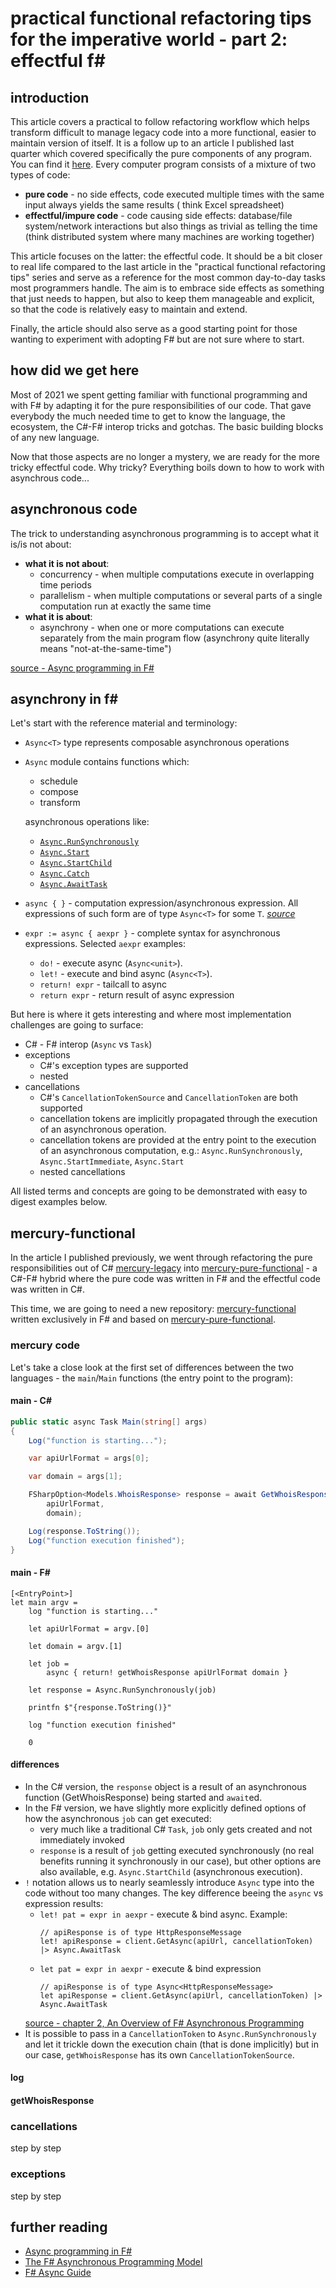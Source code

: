 # practical functional refactoring tips for the imperative world - part 2: effectful f#

## introduction

This article covers a practical to follow refactoring workflow which helps transform difficult to manage legacy code
into a more functional, easier to maintain version of itself. It is a follow up to an article I published last quarter
which covered specifically the pure components of any program. You can find
it [here](https://github.com/PiotrJustyna/articles/blob/main/refactoring-tips/index.md). Every computer program consists
of a mixture of two types of code:

* **pure code** - no side effects, code executed multiple times with the same input always yields the same results (
  think Excel spreadsheet)
* **effectful/impure code** - code causing side effects: database/file system/network interactions but also things as
  trivial as telling the time (think distributed system where many machines are working together)

This article focuses on the latter: the effectful code. It should be a bit closer to real life compared to the last
article in the "practical functional refactoring tips" series and serve as a reference for the most common day-to-day
tasks most programmers handle. The aim is to embrace side effects as something that just needs to happen, but also to
keep them manageable and explicit, so that the code is relatively easy to maintain and extend.

Finally, the article should also serve as a good starting point for those wanting to experiment with adopting F# but are
not sure where to start.

## how did we get here

Most of 2021 we spent getting familiar with functional programming and with F# by adapting it for the pure
responsibilities of our code. That gave everybody the much needed time to get to know the language, the ecosystem, the
C#-F# interop tricks and gotchas. The basic building blocks of any new language.

Now that those aspects are no longer a mystery, we are ready for the more tricky effectful code. Why tricky? Everything
boils down to how to work with asynchrous code...

## asynchronous code

The trick to understanding asynchronous programming is to accept what it is/is not about:

* **what it is not about**:
    * concurrency - when multiple computations execute in overlapping time periods
    * parallelism - when multiple computations or several parts of a single computation run at exactly the same time
* **what it is about**:
    * asynchrony - when one or more computations can execute separately from the main program flow (asynchrony quite
      literally means "not-at-the-same-time")

[source - Async programming in F#](https://docs.microsoft.com/en-us/dotnet/fsharp/tutorials/async#asynchrony-defined)

## asynchrony in f#

Let's start with the reference material and terminology:

* `Async<T>` type represents composable asynchronous operations
* `Async` module contains functions which:
    * schedule
    * compose
    * transform

  asynchronous operations like:

    * [`Async.RunSynchronously`](https://docs.microsoft.com/en-us/dotnet/fsharp/tutorials/async#asyncrunsynchronously)
    * [`Async.Start`](https://docs.microsoft.com/en-us/dotnet/fsharp/tutorials/async#asyncstart)
    * [`Async.StartChild`](https://docs.microsoft.com/en-us/dotnet/fsharp/tutorials/async#asyncstartchild)
    * [`Async.Catch`](https://docs.microsoft.com/en-us/dotnet/fsharp/tutorials/async#asynccatch)
    * [`Async.AwaitTask`](https://docs.microsoft.com/en-us/dotnet/fsharp/tutorials/async#asyncawaittask)

* `async { }` - computation expression/asynchronous expression. All expressions of such form are of type `Async<T>` for
  some `T`. [*source*](https://www.microsoft.com/en-us/research/wp-content/uploads/2016/02/async-padl-revised-v2.pdf)
* `expr := async { aexpr }` - complete syntax for asynchronous expressions. Selected `aexpr` examples:
    * `do!` - execute async (`Async<unit>`).
    * `let!` - execute and bind async (`Async<T>`).
    * `return! expr` - tailcall to async
    * `return expr` - return result of async expression

But here is where it gets interesting and where most implementation challenges are going to surface:

* C# - F# interop (`Async` vs `Task`)
* exceptions
    * C#'s exception types are supported
    * nested
* cancellations
    * C#'s `CancellationTokenSource` and `CancellationToken` are both supported
    * cancellation tokens are implicitly propagated through the execution of an asynchronous operation.
    * cancellation tokens are provided at the entry point to the execution of an asynchronous computation,
      e.g.: `Async.RunSynchronously`, `Async.StartImmediate`, `Async.Start`
    * nested cancellations

All listed terms and concepts are going to be demonstrated with easy to digest examples below.

## mercury-functional

In the article I published previously, we went through refactoring the pure responsibilities out of
C# [mercury-legacy](https://github.com/PiotrJustyna/mercury-legacy)
into [mercury-pure-functional](https://github.com/PiotrJustyna/mercury-pure-functional) - a C#-F# hybrid where the pure
code was written in F# and the effectful code was written in C#.

This time, we are going to need a new
repository: [mercury-functional](https://github.com/PiotrJustyna/mercury-functional) written exclusively in F# and based
on [mercury-pure-functional](https://github.com/PiotrJustyna/mercury-pure-functional).

### mercury code

Let's take a close look at the first set of differences between the two languages - the `main`/`Main` functions (the entry point to the program):

#### main - C#

```c#
public static async Task Main(string[] args)
{
    Log("function is starting...");

    var apiUrlFormat = args[0];

    var domain = args[1];

    FSharpOption<Models.WhoisResponse> response = await GetWhoisResponse(
        apiUrlFormat,
        domain);

    Log(response.ToString());
    Log("function execution finished");
}
```

#### main - F#

```f#
[<EntryPoint>]
let main argv =
    log "function is starting..."

    let apiUrlFormat = argv.[0]

    let domain = argv.[1]

    let job =
        async { return! getWhoisResponse apiUrlFormat domain }

    let response = Async.RunSynchronously(job)

    printfn $"{response.ToString()}"

    log "function execution finished"

    0
```

#### differences

* In the C# version, the `response` object is a result of an asynchronous function (GetWhoisResponse) being started and `await`ed.
* In the F# version, we have slightly more explicitly defined options of how the asynchronous `job` can get executed:
  * very much like a traditional C# `Task`, `job` only gets created and not immediately invoked
  * `response` is a result of `job` getting executed synchronously (no real benefits running it synchronously in our case), but other options are also available, e.g. `Async.StartChild` (asynchronous execution).
* `!` notation allows us to nearly seamlessly introduce `Async` type into the code without too many changes. The key difference beeing the `async` vs expression results:
  * `let! pat = expr in aexpr` - execute & bind async. Example:
    ```f#
    // apiResponse is of type HttpResponseMessage
    let! apiResponse = client.GetAsync(apiUrl, cancellationToken) |> Async.AwaitTask
    ```
  * `let pat = expr in aexpr` - execute & bind expression
    ```f#
    // apiResponse is of type Async<HttpResponseMessage>
    let apiResponse = client.GetAsync(apiUrl, cancellationToken) |> Async.AwaitTask
    ```
  [source - chapter 2, An Overview of F# Asynchronous Programming](https://www.microsoft.com/en-us/research/wp-content/uploads/2016/02/async-padl-revised-v2.pdf)
* It is possible to pass in a `CancellationToken` to `Async.RunSynchronously` and let it trickle down the execution chain (that is done implicitly) but in our case, `getWhoisResponse` has its own `CancellationTokenSource`.

#### log

#### getWhoisResponse

### cancellations

step by step

### exceptions

step by step

## further reading

* [Async programming in F#](https://docs.microsoft.com/en-us/dotnet/fsharp/tutorials/async)
* [The F# Asynchronous Programming Model](https://www.microsoft.com/en-us/research/wp-content/uploads/2016/02/async-padl-revised-v2.pdf)
* [F# Async Guide](https://medium.com/@eulerfx/f-async-guide-eb3c8a2d180a)